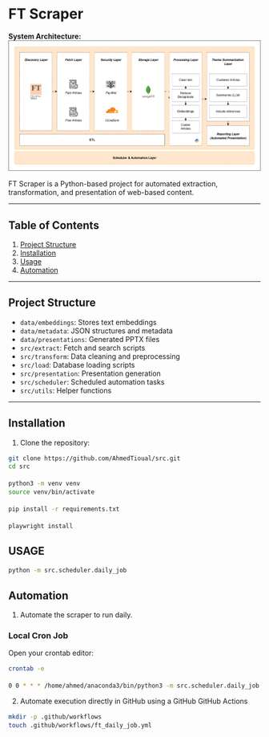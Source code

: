 # FT Scraper

**System Architecture:**  
![System Architecture](data/architecture/system_architecture.png)

FT Scraper is a Python-based project for automated extraction, transformation, and presentation of web-based content.

---

## Table of Contents

1. [Project Structure](#project-structure)  
2. [Installation](#installation)  
3. [Usage](#usage)  
4. [Automation](#Automation)  
---

## Project Structure

- `data/embeddings`: Stores text embeddings  
- `data/metadata`: JSON structures and metadata  
- `data/presentations`: Generated PPTX files  
- `src/extract`: Fetch and search scripts  
- `src/transform`: Data cleaning and preprocessing  
- `src/load`: Database loading scripts  
- `src/presentation`: Presentation generation  
- `src/scheduler`: Scheduled automation tasks  
- `src/utils`: Helper functions  

---

## Installation

1. Clone the repository:

```bash
git clone https://github.com/AhmedTioual/src.git
cd src

python3 -m venv venv
source venv/bin/activate

pip install -r requirements.txt

playwright install

```

## USAGE


```bash
python -m src.scheduler.daily_job
```

## Automation

1. Automate the scraper to run daily.

### Local Cron Job

Open your crontab editor:

```bash
crontab -e

0 0 * * * /home/ahmed/anaconda3/bin/python3 -m src.scheduler.daily_job >/dev/null 2>&1
```

2. Automate execution directly in GitHub using a GitHub GitHub Actions

```bash
mkdir -p .github/workflows
touch .github/workflows/ft_daily_job.yml

```
